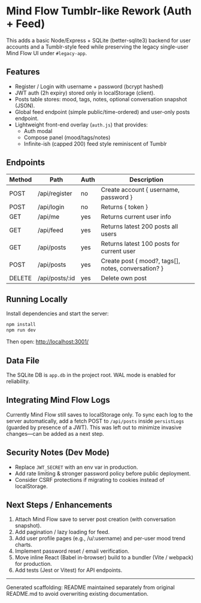 # Mind Flow Tumblr-like Rework (Auth + Feed)

This adds a basic Node/Express + SQLite (better-sqlite3) backend for user accounts and a Tumblr-style feed while preserving the legacy single-user Mind Flow UI under `#legacy-app`.

## Features

- Register / Login with username + password (bcrypt hashed)
- JWT auth (2h expiry) stored only in localStorage (client).
- Posts table stores: mood, tags, notes, optional conversation snapshot (JSON).
- Global feed endpoint (simple public/time-ordered) and user-only posts endpoint.
- Lightweight front-end overlay (`auth.js`) that provides:
  - Auth modal
  - Compose panel (mood/tags/notes)
  - Infinite-ish (capped 200) feed style reminiscent of Tumblr

## Endpoints

| Method | Path           | Auth | Description                                          |
|--------|----------------|------|------------------------------------------------------|
| POST   | /api/register  | no   | Create account { username, password }                |
| POST   | /api/login     | no   | Returns { token }                                    |
| GET    | /api/me        | yes  | Returns current user info                            |
| GET    | /api/feed      | yes  | Returns latest 200 posts all users                   |
| GET    | /api/posts     | yes  | Returns latest 100 posts for current user            |
| POST   | /api/posts     | yes  | Create post { mood?, tags[], notes, conversation? }  |
| DELETE | /api/posts/:id | yes  | Delete own post                                      |

## Running Locally

Install dependencies and start the server:

```cmd
npm install
npm run dev
```

Then open: <http://localhost:3001/>

## Data File

The SQLite DB is `app.db` in the project root. WAL mode is enabled for reliability.

## Integrating Mind Flow Logs

Currently Mind Flow still saves to localStorage only. To sync each log to the server automatically, add a fetch POST to `/api/posts` inside `persistLogs` (guarded by presence of a JWT). This was left out to minimize invasive changes—can be added as a next step.

## Security Notes (Dev Mode)

- Replace `JWT_SECRET` with an env var in production.
- Add rate limiting & stronger password policy before public deployment.
- Consider CSRF protections if migrating to cookies instead of localStorage.

## Next Steps / Enhancements

1. Attach Mind Flow save to server post creation (with conversation snapshot).
2. Add pagination / lazy loading for feed.
3. Add user profile pages (e.g., /u/:username) and per-user mood trend charts.
4. Implement password reset / email verification.
5. Move inline React (Babel in-browser) build to a bundler (Vite / webpack) for production.
6. Add tests (Jest or Vitest) for API endpoints.

---
Generated scaffolding: README maintained separately from original README.md to avoid overwriting existing documentation.
